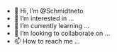- 👋 Hi, I’m @Schmidtneto
- 👀 I’m interested in ...
- 🌱 I’m currently learning ...
- 💞️ I’m looking to collaborate on ...
- 📫 How to reach me ...

<!---
Schmidtneto/Schmidtneto is a ✨ special ✨ repository because its `README.md` (this file) appears on your GitHub profile.
You can click the Preview link to take a look at your changes.
--->
